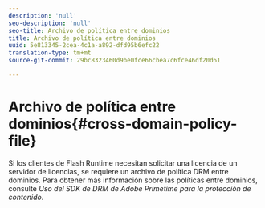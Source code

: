 ```yaml
---
description: 'null'
seo-description: 'null'
seo-title: Archivo de política entre dominios
title: Archivo de política entre dominios
uuid: 5e813345-2cea-4c1a-a892-dfd95b6efc22
translation-type: tm+mt
source-git-commit: 29bc8323460d9be0fce66cbea7c6fce46df20d61

---
```



# Archivo de política entre dominios{#cross-domain-policy-file}

Si los clientes de Flash Runtime necesitan solicitar una licencia de un servidor de licencias, se requiere un archivo de política DRM entre dominios. Para obtener más información sobre las políticas entre dominios, consulte *Uso del SDK de DRM de Adobe Primetime para la protección de contenido*.
